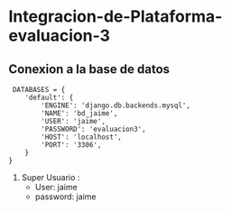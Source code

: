 # Integracion-de-Plataforma-evaluacion-3

## Conexion a la base de datos
```
 DATABASES = {
    'default': {
        'ENGINE': 'django.db.backends.mysql', 
        'NAME': 'bd_jaime',
        'USER': 'jaime',
        'PASSWORD': 'evaluacion3',
        'HOST': 'localhost',
        'PORT': '3306',
    }
}

``` 

1. Super Usuario : 
    * User: jaime
    * password: jaime

